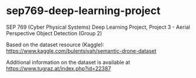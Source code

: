 # sep769-deep-learning-project
SEP 769 (Cyber Physical Systems) Deep Learning Project, Project 3 - Aerial Perspective Object Detection (Group 2)

Based on the dataset resource (Kaggle): https://www.kaggle.com/bulentsiyah/semantic-drone-dataset

Additional information on the dataset is available at https://www.tugraz.at/index.php?id=22387

